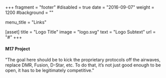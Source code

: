 +++
fragment = "footer"
#disabled = true
date = "2016-09-07"
weight = 1200
#background = ""

menu_title = "Links"

[asset]
  title = "Logo Title"
  image = "logo.svg"
  text = "Logo Subtext"
  url = "#"
+++

#### M17 Project

"The goal here should be to kick the proprietary protocols off the airwaves, replace DMR, Fusion, D-Star, etc. To do that, it’s not just good enough to be open, it has to be legitimately competitive."
